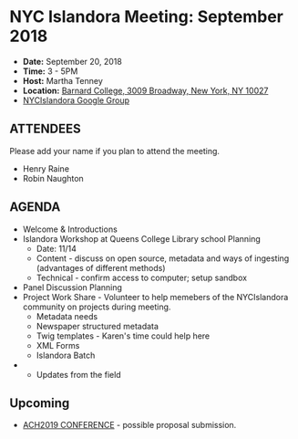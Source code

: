 # NYC Islandora Meeting: September 2018
* **Date:**  September 20, 2018
* **Time:** 3 - 5PM
* **Host:** Martha Tenney
* **Location:** [Barnard College, 3009 Broadway, New York, NY 10027](https://barnard.edu/about/visit/campus-map)
* [NYCIslandora Google Group](https://groups.google.com/forum/#!forum/nycislandora)


## ATTENDEES
Please add your name if you plan to attend the meeting.

* Henry Raine
* Robin Naughton

## AGENDA
* Welcome & Introductions
* Islandora Workshop at Queens College Library school Planning
  * Date: 11/14
  * Content - discuss on open source, metadata and ways of ingesting (advantages of different methods)
  * Technical - confirm access to computer; setup sandbox
* Panel Discussion Planning 
* Project Work Share - Volunteer to help memebers of the NYCIslandora community on projects during meeting.
  * Metadata needs
  * Newspaper structured metadata
  * Twig templates - Karen's time could help here
  * XML Forms
  * Islandora Batch
* * Updates from the field

## Upcoming
* [ACH2019 CONFERENCE](http://ach2019.ach.org/cfp/cfp-call-for-participation-en/) - possible proposal submission.

